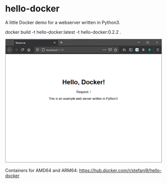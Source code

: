 # hello-docker

A little Docker demo for a webserver written in Python3.

docker build -t hello-docker:latest -t hello-docker:0.2.2 .

![screenshot](screenshot.png)

Containers for AMD64 and ARM64:
https://hub.docker.com/r/stefanj9/hello-docker
